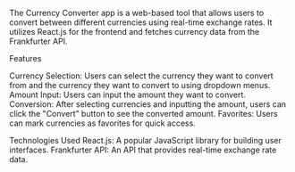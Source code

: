 The Currency Converter app is a web-based tool that allows users to convert between different currencies using real-time exchange rates. It utilizes React.js for the frontend and fetches currency data from the Frankfurter API. 

Features

Currency Selection:
Users can select the currency they want to convert from and the currency they want to convert to using dropdown menus.
Amount Input: Users can input the amount they want to convert.
Conversion: After selecting currencies and inputting the amount, users can click the "Convert" button to see the converted amount.
Favorites: Users can mark currencies as favorites for quick access.

Technologies Used
React.js: A popular JavaScript library for building user interfaces.
Frankfurter API: An API that provides real-time exchange rate data.

